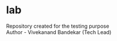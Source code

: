 # lab

Repository created for the testing purpose
<br>
Author - Vivekanand Bandekar (Tech Lead)
<br>
